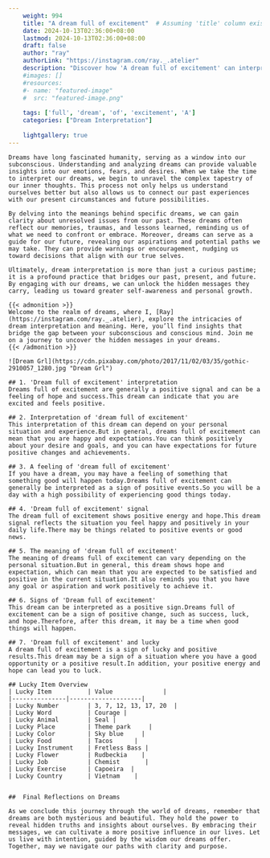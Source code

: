 ```yaml
---
    weight: 994
    title: "A dream full of excitement"  # Assuming 'title' column exists
    date: 2024-10-13T02:36:00+08:00
    lastmod: 2024-10-13T02:36:00+08:00
    draft: false
    author: "ray"
    authorLink: "https://instagram.com/ray._.atelier"
    description: "Discover how 'A dream full of excitement' can interpret your future and uncover its significant meanings in your life."
    #images: []
    #resources:
    #- name: "featured-image"
    #  src: "featured-image.png"
    
    tags: ['full', 'dream', 'of', 'excitement', 'A']
    categories: ["Dream Interpretation"]
    
    lightgallery: true
---
```

    
    Dreams have long fascinated humanity, serving as a window into our subconscious. Understanding and analyzing dreams can provide valuable insights into our emotions, fears, and desires. When we take the time to interpret our dreams, we begin to unravel the complex tapestry of our inner thoughts. This process not only helps us understand ourselves better but also allows us to connect our past experiences with our present circumstances and future possibilities.
    
    By delving into the meanings behind specific dreams, we can gain clarity about unresolved issues from our past. These dreams often reflect our memories, traumas, and lessons learned, reminding us of what we need to confront or embrace. Moreover, dreams can serve as a guide for our future, revealing our aspirations and potential paths we may take. They can provide warnings or encouragement, nudging us toward decisions that align with our true selves.
    
    Ultimately, dream interpretation is more than just a curious pastime; it is a profound practice that bridges our past, present, and future. By engaging with our dreams, we can unlock the hidden messages they carry, leading us toward greater self-awareness and personal growth.
    
    {{< admonition >}}
    Welcome to the realm of dreams, where I, [Ray](https://instagram.com/ray._.atelier), explore the intricacies of dream interpretation and meaning. Here, you’ll find insights that bridge the gap between your subconscious and conscious mind. Join me on a journey to uncover the hidden messages in your dreams.
    {{< /admonition >}}
    
    ![Dream Grl](https://cdn.pixabay.com/photo/2017/11/02/03/35/gothic-2910057_1280.jpg "Dream Grl")
    
    ## 1. 'Dream full of excitement' interpretation
    Dreams full of excitement are generally a positive signal and can be a feeling of hope and success.This dream can indicate that you are excited and feels positive.
    
    ## 2. Interpretation of 'dream full of excitement'
    This interpretation of this dream can depend on your personal situation and experience.But in general, dreams full of excitement can mean that you are happy and expectations.You can think positively about your desire and goals, and you can have expectations for future positive changes and achievements.
    
    ## 3. A feeling of 'dream full of excitement'
    If you have a dream, you may have a feeling of something that something good will happen today.Dreams full of excitement can generally be interpreted as a sign of positive events.So you will be a day with a high possibility of experiencing good things today.
    
    ## 4. 'Dream full of excitement' signal
    The dream full of excitement shows positive energy and hope.This dream signal reflects the situation you feel happy and positively in your daily life.There may be things related to positive events or good news.
    
    ## 5. The meaning of 'dream full of excitement'
    The meaning of dreams full of excitement can vary depending on the personal situation.But in general, this dream shows hope and expectation, which can mean that you are expected to be satisfied and positive in the current situation.It also reminds you that you have any goal or aspiration and work positively to achieve it.
    
    ## 6. Signs of 'Dream full of excitement'
    This dream can be interpreted as a positive sign.Dreams full of excitement can be a sign of positive change, such as success, luck, and hope.Therefore, after this dream, it may be a time when good things will happen.
    
    ## 7. 'Dream full of excitement' and lucky
    A dream full of excitement is a sign of lucky and positive results.This dream may be a sign of a situation where you have a good opportunity or a positive result.In addition, your positive energy and hope can lead you to luck.
    
    ## Lucky Item Overview
    | Lucky Item          | Value              |
    |---------------|--------------------|
    | Lucky Number        | 3, 7, 12, 13, 17, 20  |
    | Lucky Word          | Courage |
    | Lucky Animal        | Seal |
    | Lucky Place         | Theme park     |
    | Lucky Color         | Sky blue     |
    | Lucky Food          | Tacos      |
    | Lucky Instrument    | Fretless Bass |
    | Lucky Flower        | Rudbeckia    |
    | Lucky Job           | Chemist       |
    | Lucky Exercise      | Capoeira  |
    | Lucky Country       | Vietnam    |
    
    
    ##  Final Reflections on Dreams
    
    As we conclude this journey through the world of dreams, remember that dreams are both mysterious and beautiful. They hold the power to reveal hidden truths and insights about ourselves. By embracing their messages, we can cultivate a more positive influence in our lives. Let us live with intention, guided by the wisdom our dreams offer. Together, may we navigate our paths with clarity and purpose.
    